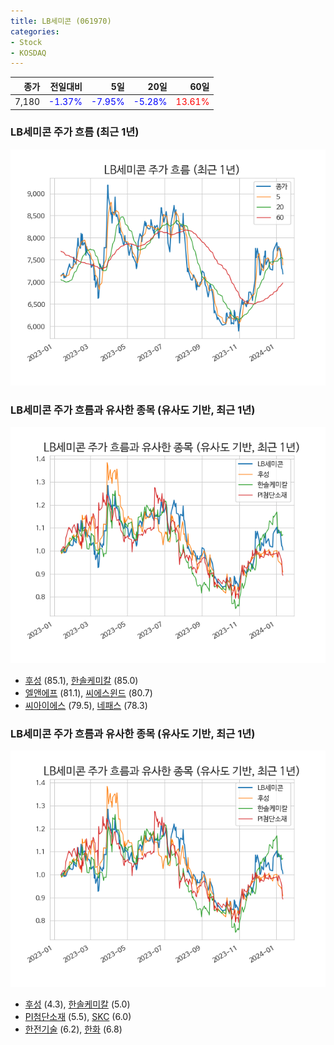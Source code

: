 ```yaml
---
title: LB세미콘 (061970)
categories:
- Stock
- KOSDAQ
---
```


|종가|전일대비|5일|20일|60일|
|---:|-------:|--:|---:|---:|
|7,180|<span style="color: blue">-1.37%</span>|<span style="color: blue">-7.95%</span>|<span style="color: blue">-5.28%</span>|<span style="color: red">13.61%</span>|

<!-- more -->
### LB세미콘 주가 흐름 (최근 1년)
![061970](/assets/images/stock/061970.png)


### LB세미콘 주가 흐름과 유사한 종목 (유사도 기반, 최근 1년)
![061970](/assets/images/stock/061970_sim.png)

- [후성](/093370/) (85.1), [한솔케미칼](/014680/) (85.0)
- [엘앤에프](/066970/) (81.1), [씨에스윈드](/112610/) (80.7)
- [씨아이에스](/222080/) (79.5), [네패스](/033640/) (78.3)


### LB세미콘 주가 흐름과 유사한 종목 (유사도 기반, 최근 1년)
![061970](/assets/images/stock/061970_sim.png)

- [후성](/093370/) (4.3), [한솔케미칼](/014680/) (5.0)
- [PI첨단소재](/178920/) (5.5), [SKC](/011790/) (6.0)
- [한전기술](/052690/) (6.2), [한화](/000880/) (6.8)